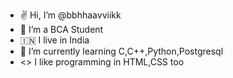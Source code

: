 - ✌ Hi, I’m @bbhhaavviikk
- 👔 I’m a BCA Student
- 🇮🇳 I live in India
- 💫 I’m currently learning C,C++,Python,Postgresql
- <> I like programming in HTML,CSS too




<!---
bbhhaavviikk/bbhhaavviikk is a ✨ special ✨ repository because its `README.md` (this file) appears on your GitHub profile.
You can click the Preview link to take a look at your changes.
--->
